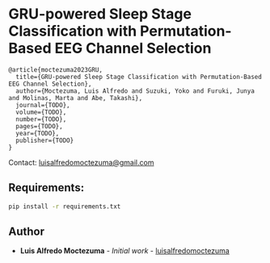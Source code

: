 # GRU-powered Sleep Stage Classification with Permutation-Based EEG Channel Selection


```
@article{moctezuma2023GRU,
  title={GRU-powered Sleep Stage Classification with Permutation-Based EEG Channel Selection},
  author={Moctezuma, Luis Alfredo and Suzuki, Yoko and Furuki, Junya and Molinas, Marta and Abe, Takashi},
  journal={TODO},
  volume={TODO},
  number={TODO},
  pages={TODO},
  year={TODO},
  publisher={TODO}
}
```

Contact: [luisalfredomoctezuma@gmail.com](mailto:luisalfredomoctezuma@gmail.com)

## Requirements:
```bash
pip install -r requirements.txt
```


## Author
* **Luis Alfredo Moctezuma** - *Initial work* - [luisalfredomoctezuma](https://github.com/luisalfredomoctezuma)

